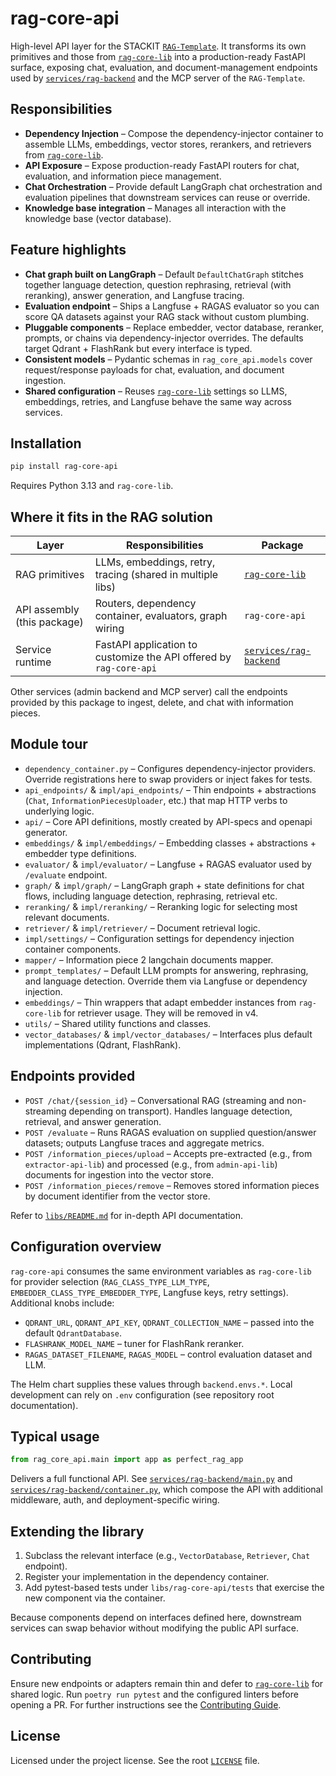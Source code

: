 # rag-core-api

High-level API layer for the STACKIT [`RAG-Template`](https://github.com/stackitcloud/rag-template). It transforms its own primitives and those from [`rag-core-lib`](../rag-core-lib/) into a production-ready FastAPI surface, exposing chat, evaluation, and document-management endpoints used by [`services/rag-backend`](https://github.com/stackitcloud/rag-template/tree/main/services/rag-backend) and the MCP server of the `RAG-Template`.

## Responsibilities

- **Dependency Injection** – Compose the dependency-injector container to assemble LLMs, embeddings, vector stores, rerankers, and retrievers from [`rag-core-lib`](../rag-core-lib/).
- **API Exposure** – Expose production-ready FastAPI routers for chat, evaluation, and information piece management.
- **Chat Orchestration** – Provide default LangGraph chat orchestration and evaluation pipelines that downstream services can reuse or override.
- **Knowledge base integration** – Manages all interaction with the knowledge base (vector database).

## Feature highlights

- **Chat graph built on LangGraph** – Default `DefaultChatGraph` stitches together language detection, question rephrasing, retrieval (with reranking), answer generation, and Langfuse tracing.
- **Evaluation endpoint** – Ships a Langfuse + RAGAS evaluator so you can score QA datasets against your RAG stack without custom plumbing.
- **Pluggable components** – Replace embedder, vector database, reranker, prompts, or chains via dependency-injector overrides. The defaults target Qdrant + FlashRank but every interface is typed.
- **Consistent models** – Pydantic schemas in `rag_core_api.models` cover request/response payloads for chat, evaluation, and document ingestion.
- **Shared configuration** – Reuses [`rag-core-lib`](../rag-core-lib/) settings so LLMS, embeddings, retries, and Langfuse behave the same way across services.

## Installation

```bash
pip install rag-core-api
```

Requires Python 3.13 and `rag-core-lib`.

## Where it fits in the RAG solution

| Layer | Responsibilities | Package |
| --- | --- | --- |
| RAG primitives | LLMs, embeddings, retry, tracing (shared in multiple libs) | [`rag-core-lib`](../rag-core-lib/) |
| API assembly (this package) | Routers, dependency container, evaluators, graph wiring | `rag-core-api` |
| Service runtime | FastAPI application to customize the API offered by `rag-core-api` | [`services/rag-backend`](https://github.com/stackitcloud/rag-template/tree/main/services/rag-backend) |

Other services (admin backend and MCP server) call the endpoints provided by this package to ingest, delete, and chat with information pieces.

## Module tour

- `dependency_container.py` – Configures dependency-injector providers. Override registrations here to swap providers or inject fakes for tests.
- `api_endpoints/` & `impl/api_endpoints/` – Thin endpoints + abstractions (`Chat`, `InformationPiecesUploader`, etc.) that map HTTP verbs to underlying logic.
- `api/` – Core API definitions, mostly created by API-specs and openapi generator.
- `embeddings/` & `impl/embeddings/` – Embedding classes + abstractions + embedder type definitions.
- `evaluator/` & `impl/evaluator/` – Langfuse + RAGAS evaluator used by `/evaluate` endpoint.
- `graph/` & `impl/graph/` – LangGraph graph + state definitions for chat flows, including language detection, rephrasing, retrieval etc.
- `reranking/` & `impl/reranking/` – Reranking logic for selecting most relevant documents.
- `retriever/` & `impl/retriever/` – Document retrieval logic.
- `impl/settings/` – Configuration settings for dependency injection container components.
- `mapper/` – Information piece 2 langchain documents mapper.
- `prompt_templates/` – Default LLM prompts for answering, rephrasing, and language detection. Override them via Langfuse or dependency injection.
- `embeddings/` – Thin wrappers that adapt embedder instances from `rag-core-lib` for retriever usage. They will be removed in v4.
- `utils/` – Shared utility functions and classes.
- `vector_databases/` & `impl/vector_databases/` – Interfaces plus default implementations (Qdrant, FlashRank).

## Endpoints provided

- `POST /chat/{session_id}` – Conversational RAG (streaming and non-streaming depending on transport). Handles language detection, retrieval, and answer generation.
- `POST /evaluate` – Runs RAGAS evaluation on supplied question/answer datasets; outputs Langfuse traces and aggregate metrics.
- `POST /information_pieces/upload` – Accepts pre-extracted (e.g., from `extractor-api-lib`) and processed (e.g., from `admin-api-lib`) documents for ingestion into the vector store.
- `POST /information_pieces/remove` – Removes stored information pieces by document identifier from the vector store.

Refer to [`libs/README.md`](../README.md#1-rag-core-api) for in-depth API documentation.

## Configuration overview

`rag-core-api` consumes the same environment variables as `rag-core-lib` for provider selection (`RAG_CLASS_TYPE_LLM_TYPE`, `EMBEDDER_CLASS_TYPE_EMBEDDER_TYPE`, Langfuse keys, retry settings). Additional knobs include:

- `QDRANT_URL`, `QDRANT_API_KEY`, `QDRANT_COLLECTION_NAME` – passed into the default `QdrantDatabase`.
- `FLASHRANK_MODEL_NAME` – tuner for FlashRank reranker.
- `RAGAS_DATASET_FILENAME`, `RAGAS_MODEL` – control evaluation dataset and LLM.

The Helm chart supplies these values through `backend.envs.*`. Local development can rely on `.env` configuration (see repository root documentation).

## Typical usage

```python
from rag_core_api.main import app as perfect_rag_app
```

Delivers a full functional API. See [`services/rag-backend/main.py`](https://github.com/stackitcloud/rag-template/blob/main/services/rag-backend/main.py) and [`services/rag-backend/container.py`](https://github.com/stackitcloud/rag-template/blob/main/services/rag-backend/container.py), which compose the API with additional middleware, auth, and deployment-specific wiring.

## Extending the library

1. Subclass the relevant interface (e.g., `VectorDatabase`, `Retriever`, `Chat` endpoint).
2. Register your implementation in the dependency container.
3. Add pytest-based tests under `libs/rag-core-api/tests` that exercise the new component via the container.

Because components depend on interfaces defined here, downstream services can swap behavior without modifying the public API surface.

## Contributing

Ensure new endpoints or adapters remain thin and defer to [`rag-core-lib`](../rag-core-lib/) for shared logic. Run `poetry run pytest` and the configured linters before opening a PR. For further instructions see the [Contributing Guide](https://github.com/stackitcloud/rag-template/blob/main/CONTRIBUTING.md).

## License

Licensed under the project license. See the root [`LICENSE`](https://github.com/stackitcloud/rag-template/blob/main/LICENSE) file.

